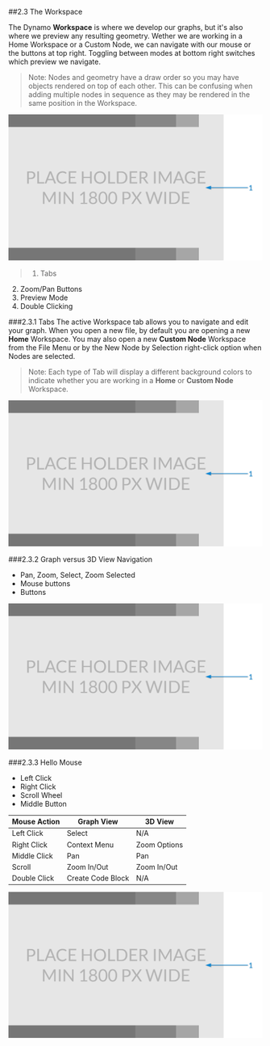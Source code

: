 ##2.3 The Workspace

The Dynamo **Workspace** is where we develop our graphs, but it's also where we preview any resulting geometry. Wether we are working in a Home Workspace or a Custom Node, we can navigate with our mouse or the buttons at top right. Toggling between modes at bottom right switches which preview we navigate. 

> Note: Nodes and geometry have a draw order so you may have objects rendered on top of each other. This can be confusing when adding multiple nodes in sequence as they may be rendered in the same position in the Workspace.

![basic navigation call out](images/Placeholder.png)

>1. Tabs
2. Zoom/Pan Buttons
3. Preview Mode
4. Double Clicking

###2.3.1 Tabs
The active Workspace tab allows you to navigate and edit your graph. When you open a new file, by default you are opening a new **Home** Workspace. You may also open a new **Custom Node** Workspace from the File Menu or by the New Node by Selection right-click option when Nodes are selected. 

> Note: Each type of Tab will display a different background colors to indicate whether you are working in a **Home** or **Custom Node** Workspace.

![two tabs](images/Placeholder.png)

###2.3.2 Graph versus 3D View Navigation
* Pan, Zoom, Select, Zoom Selected
* Mouse buttons
* Buttons

![basic navigation call out](images/Placeholder.png)

###2.3.3 Hello Mouse

* Left Click
* Right Click
* Scroll Wheel
* Middle Button 

Mouse Action | Graph View | 3D View
--- | --- | ---
Left Click | Select | N/A
Right Click | Context Menu | Zoom Options
Middle Click | Pan | Pan
Scroll | Zoom In/Out | Zoom In/Out
Double Click | Create Code Block | N/A

![basic navigation call out](images/Placeholder.png)